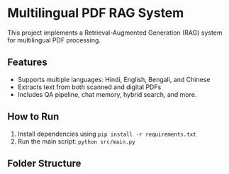 # Multilingual PDF RAG System

This project implements a Retrieval-Augmented Generation (RAG) system for multilingual PDF processing.

## Features
- Supports multiple languages: Hindi, English, Bengali, and Chinese
- Extracts text from both scanned and digital PDFs
- Includes QA pipeline, chat memory, hybrid search, and more.

## How to Run
1. Install dependencies using `pip install -r requirements.txt`
2. Run the main script: `python src/main.py`

## Folder Structure
